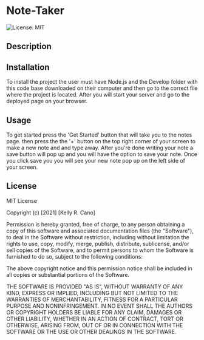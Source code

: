 # Note-Taker

![License: MIT](https://img.shields.io/badge/License-MIT-success.svg)

## Description


## Installation

To install the project the user must have Node.js and the Develop folder with this code base downloaded on their computer and then go to the correct file where the project is located. After you will start your server and go to the deployed page on your browser.

## Usage

To get started press the 'Get Started' button that will take you to the notes page. then press the the '+' button on the top right corner of your screen to make a new note and and type away. After you're done writing your note a save button will pop up and you will have the option to save your note. Once you click save you you will see your new note pop up on the left side of your screen.

## License

MIT License

Copyright (c) [2021] [Kelly R. Cano]

Permission is hereby granted, free of charge, to any person obtaining a copy
of this software and associated documentation files (the "Software"), to deal
in the Software without restriction, including without limitation the rights
to use, copy, modify, merge, publish, distribute, sublicense, and/or sell
copies of the Software, and to permit persons to whom the Software is
furnished to do so, subject to the following conditions:

The above copyright notice and this permission notice shall be included in all
copies or substantial portions of the Software.

THE SOFTWARE IS PROVIDED "AS IS", WITHOUT WARRANTY OF ANY KIND, EXPRESS OR
IMPLIED, INCLUDING BUT NOT LIMITED TO THE WARRANTIES OF MERCHANTABILITY,
FITNESS FOR A PARTICULAR PURPOSE AND NONINFRINGEMENT. IN NO EVENT SHALL THE
AUTHORS OR COPYRIGHT HOLDERS BE LIABLE FOR ANY CLAIM, DAMAGES OR OTHER
LIABILITY, WHETHER IN AN ACTION OF CONTRACT, TORT OR OTHERWISE, ARISING FROM,
OUT OF OR IN CONNECTION WITH THE SOFTWARE OR THE USE OR OTHER DEALINGS IN THE
SOFTWARE.
